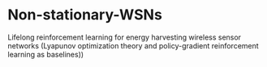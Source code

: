 # Non-stationary-WSNs
Lifelong reinforcement learning for energy harvesting wireless sensor networks (Lyapunov optimization theory and policy-gradient reinforcement learning as baselines))
